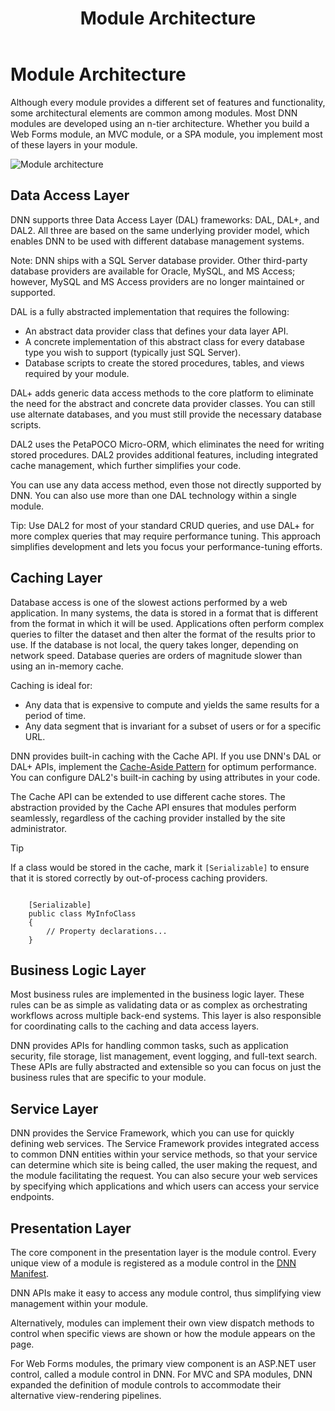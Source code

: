 ﻿---
uid: module-architecture
locale: en
title: Module Architecture
dnnversion: 09.02.00
related-topics: dnn-manifest-schema,module-features,developers-creating-modules-overview,about-evs
links: ["[DNN Module APIs](https://www.dnnsoftware.com/dnn-api/)"]
---

# Module Architecture

Although every module provides a different set of features and functionality, some architectural elements are common among modules. Most DNN modules are developed using an n-tier architecture. Whether you build a Web Forms module, an MVC module, or a SPA module, you implement most of these layers in your module.



![Module architecture](/images/gra-module-architecture.png)



## Data Access Layer

DNN supports three Data Access Layer (DAL) frameworks: DAL, DAL+, and DAL2. All three are based on the same underlying provider model, which enables DNN to be used with different database management systems.

Note: DNN ships with a SQL Server database provider. Other third-party database providers are available for Oracle, MySQL, and MS Access; however, MySQL and MS Access providers are no longer maintained or supported.

DAL is a fully abstracted implementation that requires the following:

*   An abstract data provider class that defines your data layer API.
*   A concrete implementation of this abstract class for every database type you wish to support (typically just SQL Server).
*   Database scripts to create the stored procedures, tables, and views required by your module.

DAL+ adds generic data access methods to the core platform to eliminate the need for the abstract and concrete data provider classes. You can still use alternate databases, and you must still provide the necessary database scripts.

DAL2 uses the PetaPOCO Micro-ORM, which eliminates the need for writing stored procedures. DAL2 provides additional features, including integrated cache management, which further simplifies your code.

You can use any data access method, even those not directly supported by DNN. You can also use more than one DAL technology within a single module.

Tip: Use DAL2 for most of your standard CRUD queries, and use DAL+ for more complex queries that may require performance tuning. This approach simplifies development and lets you focus your performance-tuning efforts.

## Caching Layer

Database access is one of the slowest actions performed by a web application. In many systems, the data is stored in a format that is different from the format in which it will be used. Applications often perform complex queries to filter the dataset and then alter the format of the results prior to use. If the database is not local, the query takes longer, depending on network speed. Database queries are orders of magnitude slower than using an in-memory cache.

Caching is ideal for:

*   Any data that is expensive to compute and yields the same results for a period of time.
*   Any data segment that is invariant for a subset of users or for a specific URL.

DNN provides built-in caching with the Cache API. If you use DNN's DAL or DAL+ APIs, implement the [Cache-Aside Pattern](https://docs.microsoft.com/en-us/azure/architecture/patterns/cache-aside) for optimum performance. You can configure DAL2's built-in caching by using attributes in your code.

The Cache API can be extended to use different cache stores. The abstraction provided by the Cache API ensures that modules perform seamlessly, regardless of the caching provider installed by the site administrator.

> [!Tip]
> If a class would be stored in the cache, mark it `[Serializable]` to ensure that it is stored correctly by out-of-process caching providers.

```

    [Serializable]
    public class MyInfoClass
    {
        // Property declarations...
    }

```

## Business Logic Layer

Most business rules are implemented in the business logic layer. These rules can be as simple as validating data or as complex as orchestrating workflows across multiple back-end systems. This layer is also responsible for coordinating calls to the caching and data access layers.

DNN provides APIs for handling common tasks, such as application security, file storage, list management, event logging, and full-text search. These APIs are fully abstracted and extensible so you can focus on just the business rules that are specific to your module.

## Service Layer

DNN provides the Service Framework, which you can use for quickly defining web services. The Service Framework provides integrated access to common DNN entities within your service methods, so that your service can determine which site is being called, the user making the request, and the module facilitating the request. You can also secure your web services by specifying which applications and which users can access your service endpoints.

## Presentation Layer

The core component in the presentation layer is the module control. Every unique view of a module is registered as a module control in the [DNN Manifest](xref:dnn-manifest-schema).

DNN APIs make it easy to access any module control, thus simplifying view management within your module.

Alternatively, modules can implement their own view dispatch methods to control when specific views are shown or how the module appears on the page.

For Web Forms modules, the primary view component is an ASP.NET user control, called a module control in DNN. For MVC and SPA modules, DNN expanded the definition of module controls to accommodate their alternative view-rendering pipelines.
